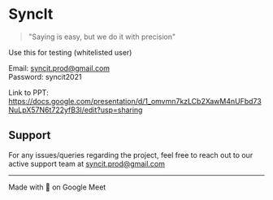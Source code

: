 # SyncIt

> "Saying is easy, but we do it with precision"

Use this for testing (whitelisted user)

Email: syncit.prod@gmail.com  
Password: syncit2021


Link to PPT: https://docs.google.com/presentation/d/1_omvmn7kzLCb2XawM4nUFbd73NuLpX57N6t722yfB3I/edit?usp=sharing

## Support

For any issues/queries regarding the project, feel free to reach out to our active support team at [syncit.prod@gmail.com](syncit.prod@gmail.com)  

_______________________________________________________________________________________________________________________

Made with 💙 on Google Meet



